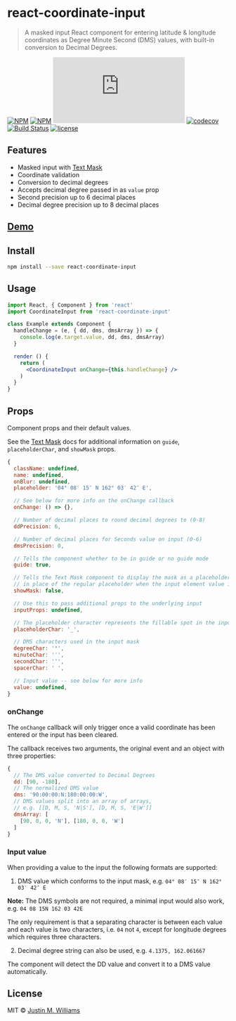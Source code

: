 # react-coordinate-input

> A masked input React component for entering latitude &amp; longitude coordinates as Degree Minute Second (DMS) values, with built-in conversion to Decimal Degrees.

[![NPM](https://img.shields.io/npm/v/react-coordinate-input.svg)](https://www.npmjs.com/package/react-coordinate-input)
[![NPM](https://img.shields.io/npm/dt/react-coordinate-input.svg)](https://www.npmjs.com/package/react-coordinate-input)
[![gzip size](http://img.badgesize.io/https://unpkg.com/react-coordinate-input/dist/index.js?compression=gzip)](https://unpkg.com/react-coordinate-input/dist/index.js)
[![codecov](https://codecov.io/gh/nerdstep/react-coordinate-input/branch/master/graph/badge.svg)](https://codecov.io/gh/nerdstep/react-coordinate-input)
[![Build Status](https://travis-ci.org/nerdstep/react-coordinate-input.svg?branch=master)](https://travis-ci.org/nerdstep/react-coordinate-input)
[![license](https://img.shields.io/npm/l/react-coordinate-input.svg)](./LICENSE)


## Features

- Masked input with [Text Mask](https://github.com/text-mask/text-mask)
- Coordinate validation
- Conversion to decimal degrees
- Accepts decimal degree passed in as `value` prop
- Second precision up to 6 decimal places
- Decimal degree precision up to 8 decimal places

## [Demo](https://nerdstep.github.io/react-coordinate-input/)


## Install

```bash
npm install --save react-coordinate-input
```


## Usage

```jsx
import React, { Component } from 'react'
import CoordinateInput from 'react-coordinate-input'

class Example extends Component {
  handleChange = (e, { dd, dms, dmsArray }) => {
    console.log(e.target.value, dd, dms, dmsArray)
  }

  render () {
    return (
      <CoordinateInput onChange={this.handleChange} />
    )
  }
}
```

## Props

Component props and their default values.

See the [Text Mask](https://github.com/text-mask/text-mask/blob/master/componentDocumentation.md#readme) docs for additional information on `guide`, `placeholderChar`, and `showMask` props.

```javascript
{
  className: undefined,
  name: undefined,
  onBlur: undefined,
  placeholder: '04° 08′ 15″ N 162° 03′ 42″ E',

  // See below for more info on the onChange callback
  onChange: () => {},

  // Number of decimal places to round decimal degrees to (0-8)
  ddPrecision: 6,

  // Number of decimal places for Seconds value on input (0-6)
  dmsPrecision: 0,

  // Tells the component whether to be in guide or no guide mode
  guide: true,

  // Tells the Text Mask component to display the mask as a placeholder,
  // in place of the regular placeholder when the input element value is empty.
  showMask: false,

  // Use this to pass additional props to the underlying input
  inputProps: undefined,

  // The placeholder character represents the fillable spot in the input mask
  placeholderChar: '_',

  // DMS characters used in the input mask
  degreeChar: '°',
  minuteChar: '′',
  secondChar: '″',
  spacerChar: ' ',

  // Input value -- see below for more info
  value: undefined,
}
```

### onChange

The `onChange` callback will only trigger once a valid coordinate has been entered or the input has been cleared.

The callback receives two arguments, the original event and an object with three properties:

```javascript
{
  // The DMS value converted to Decimal Degrees
  dd: [90, -180],
  // The normalized DMS value
  dms: '90:00:00:N:180:00:00:W',
  // DMS values split into an array of arrays,
  // e.g. [[D, M, S, 'N|S'], [D, M, S, 'E|W']]
  dmsArray: [
    [90, 0, 0, 'N'], [180, 0, 0, 'W']
  ]
}
```

### Input value

When providing a value to the input the following formats are supported:

1. DMS value which conforms to the input mask, e.g. `04° 08′ 15″ N 162° 03′ 42″ E`

**Note:** The DMS symbols are not required, a minimal input would also work, e.g. `04 08 15N 162 03 42E`

The only requirement is that a separating character is between each value and each value is two characters, i.e. `04` not `4`, except for longitude degrees which requires three characters.

2. Decimal degree string can also be used, e.g. `4.1375, 162.061667`

The component will detect the DD value and convert it to a DMS value automatically.


## License

MIT © [Justin M. Williams](https://github.com/nerdstep)
